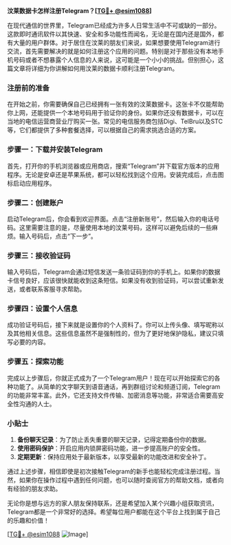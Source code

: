 **汶莱数据卡怎样注册Telegram？[[TG💪+ @esim1088](https://t.me/s/esim1088)]**

在现代通信的世界里，Telegram已经成为许多人日常生活中不可或缺的一部分。这款即时通讯软件以其快速、安全和多功能性而闻名，无论是在国内还是国外，都有大量的用户群体。对于居住在汶莱的朋友们来说，如果想要使用Telegram进行交流，首先需要解决的就是如何注册这个应用的问题。特别是对于那些没有本地手机号码或者不想暴露个人信息的人来说，这可能是一个小小的挑战。但别担心，这篇文章将详细为你讲解如何用汶莱的数据卡顺利注册Telegram。

### 注册前的准备

在开始之前，你需要确保自己已经拥有一张有效的汶莱数据卡。这张卡不仅能帮助你上网，还能提供一个本地号码用于验证你的身份。如果你还没有数据卡，可以在当地的电信运营商营业厅购买一张。常见的电信服务商包括Digi、TelBru以及STC等，它们都提供了多种套餐选择，可以根据自己的需求挑选合适的方案。

### 步骤一：下载并安装Telegram

首先，打开你的手机浏览器或应用商店，搜索“Telegram”并下载官方版本的应用程序。无论是安卓还是苹果系统，都可以轻松找到这个应用。安装完成后，点击图标启动应用程序。

### 步骤二：创建账户

启动Telegram后，你会看到欢迎界面。点击“注册新账号”，然后输入你的电话号码。这里需要注意的是，尽量使用本地的汶莱号码，这样可以避免后续的一些麻烦。输入号码后，点击“下一步”。

### 步骤三：接收验证码

输入号码后，Telegram会通过短信发送一条验证码到你的手机上。如果你的数据卡信号良好，应该很快就能收到这条短信。如果没有收到验证码，可以尝试重新发送，或者联系客服寻求帮助。

### 步骤四：设置个人信息

成功验证号码后，接下来就是设置你的个人资料了。你可以上传头像、填写昵称以及其他相关信息。这些信息虽然不是强制性的，但为了更好地保护隐私，建议只填写必要的内容。

### 步骤五：探索功能

完成以上步骤后，你就正式成为了一个Telegram用户！现在可以开始探索它的各种功能了。从简单的文字聊天到语音通话，再到群组讨论和频道订阅，Telegram的功能非常丰富。此外，它还支持文件传输、加密消息等功能，非常适合需要高安全性沟通的人士。

### 小贴士

1. **备份聊天记录**：为了防止丢失重要的聊天记录，记得定期备份你的数据。
2. **使用密码保护**：开启应用内锁屏密码功能，进一步提高账户的安全性。
3. **定期更新**：保持应用处于最新版本，以享受最新的功能改进和安全补丁。

通过上述步骤，相信即使是初次接触Telegram的新手也能轻松完成注册过程。当然，如果你在操作过程中遇到任何问题，也可以随时查阅官方的帮助文档，或者向有经验的朋友求助。

无论你是想与远方的家人朋友保持联系，还是希望加入某个兴趣小组获取资讯，Telegram都是一个非常好的选择。希望每位用户都能在这个平台上找到属于自己的乐趣和价值！

[[TG💪+ @esim1088](https://t.me/s/esim1088) ![Image](https://i.postimg.cc/4NQfJmqS/Snipaste-2025-05-13-00-14-12.png)]
